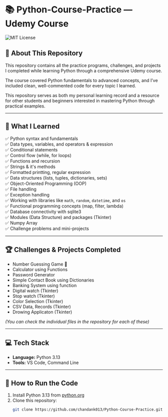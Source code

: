 # 📚 Python-Course-Practice — Udemy Course

![MIT License](https://img.shields.io/badge/License-MIT-green.svg)

## 📖 About This Repository

This repository contains all the practice programs, challenges, and projects I completed while learning Python through a comprehensive Udemy course.  

The course covered Python fundamentals to advanced concepts, and I’ve included clean, well-commented code for every topic I learned.  

This repository serves as both my personal learning record and a resource for other students and beginners interested in mastering Python through practical examples.

---

## 📝 What I Learned

✅ Python syntax and fundamentals  
✅ Data types, variables, and operators & expression
<br>
✅ Conditional statements
<br>
✅ Control flow (while, for loops)
<br>
✅ Functions and recursion
<br>
✅ Strings & it's methods
<br>
✅ Formatted printting, regular expression
<br>
✅ Data structures (lists, tuples, dictionaries, sets)
<br>
✅ Object-Oriented Programming (OOP)  
✅ File handling  
✅ Exception handling   
✅ Working with libraries like `math`, `random`, `datetime`, and `os`  
✅ Functional programming concepts (map, filter, lambda)  
✅ Database connectivity with sqlite3
<br>
✅ Modules (Data Structure) and packages (Tkinter)
<br>
✅ Numpy Array
<br>
✅ Challenge problems and mini-projects  

---

## 🏆 Challenges & Projects Completed

- Number Guessing Game 🎲  
- Calculator using Functions  
- Password Generator  
- Simple Contact Book using Dictionaries
- Banking System using function
- Digital watch (Tkinter)
- Stop watch (Tkinter)
- Color Selection (Tkinter)
- CSV Data, Records (Tkinter)
- Drowing Applicaton (Tkinter)

*(You can check the individual files in the repository for each of these)*

---

## 💻 Tech Stack

- **Language:** Python 3.13  
- **Tools:** VS Code, Command Line  

---

## 🚀 How to Run the Code

1. Install Python 3.13 from [python.org](https://www.python.org/)
2. Clone this repository:
   ```bash
   git clone https://github.com/chandank013/Python-Course-Practice.git
